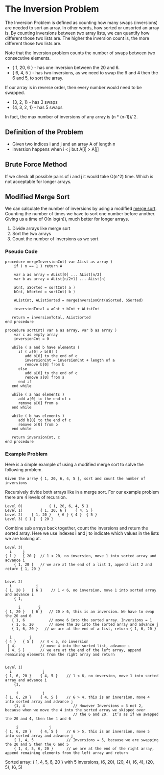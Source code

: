 # The Inversion Problem
The Inversion Problem is defined as counting how many swaps (inversions) are needed to sort an array.  In other words, how sorted or unsorted an array is.  By counting inversions between two array lists, we can quantify how different those two lists are.  The higher the inversion count is, the more different those two lists are.

Note that the Inversion problem counts the number of swaps between two consecutive elements.
- { 1, 20, 6 } - has one inversion between the 20 and 6.
- { 6, 4, 5 } - has two inversions, as we need to swap the 6 and 4 then the 6 and 5, to sort the array.

If our array is in reverse order, then every number would need to be swapped. 
- {3, 2, 1} - has 3 swaps 
- {4, 3, 2, 1} - has 5 swaps 

In fact, the max number of inversions of any array is (n * (n-1))/ 2.

## Definition of the Problem
- Given two indices i and j and an array A of length n 
- Inversion happens when i < j but A[i] > A[j]

## Brute Force Method
If we check all possible pairs of i and j it would take O(n^2) time. Which is not acceptable for longer arrays.  

## Modified Merge Sort
We can calculate the number of inversions by using a modified [merge sort](../../Sorting/MergeSort/readme.md). Counting the number of times we have to sort one number before another. Giving us a time of Ο(n log(n)), much better for longer arrays.

1. Divide arrays like merge sort
2. Sort the two arrays
3. Count the number of inversions as we sort

### Pseudo Code
```
procedure mergeInversionCnt( var AList as array )
	if ( n == 1 ) return A

	var a as array = AList[0] ... AList[n/2]
	var b as array = AList[n/2+1] ... AList[n]

	aCnt, aSorted = sortCnt( a )
	bCnt, bSorted = sortCnt( b )

	AListCnt, AListSorted = mergeInversionCnt(aSorted, bSorted)

	inversionTotal = aCnt + bCnt + AListCnt

   return = inversionTotal, AListSorted
end procedure

procedure sortCnt( var a as array, var b as array )
	var c as empty array
	inversionCnt = 0

   while ( a and b have elements )
      if ( a[0] > b[0] )
         add b[0] to the end of c
		 inversionCnt = inversionCnt + length of a
		 remove b[0] from b 
      else
         add a[0] to the end of c
		 remove a[0] from a 
      end if
   end while

   while ( a has elements )
      add a[0] to the end of c
      remove a[0] from a
   end while

   while ( b has elements )
      add b[0] to the end of c
      remove b[0] from b
   end while

   return inversionCnt, c
end procedure
```


### Example Problem
Here is a simple example of using a modified merge sort to solve the following problem.
```
Given the array { 1, 20, 6, 4, 5 }, sort and count the number of inversions
```

Recursively divide both arrays like in a merge sort.
For our example problem there are 4 levels of recursion.
```
Level 0)			{ 1, 20, 6, 4, 5 }
Level 1)		{ 1, 20, 6 } 	{ 4, 5 }
Level 2)	{ 1, 20 }	{ 6 } { 4 }  { 5 }
Level 3) { 1 }	{ 20 }
```

Combine sub arrays back together, count the inversions and return the sorted array.
Here we use indexes i and j to indicate which values in the lists we are looking at.
```
Level 3)
  i     j
{ 1 }	{ 20 }	// 1 < 20, no inversion, move 1 into sorted array and advance i
	{ 1, 20 }   // we are at the end of a list 1, append list 2 and return { 1, 20 }


Level 2)
  i           j
{ 1, 20 } 	{ 6 }	 // 1 < 6, no inversion, move 1 into sorted array and advance i
	{ 1,

	  i        j
{ 1, 20 } 	{ 6 }	// 20 > 6, this is an inversion. We have to swap the 20 and 6
   { 1, 6  			// move 6 into the sorted array. Inversions = 1
   { 1, 6, 20 		// move the 20 into the sorted array and advance j
   { 1, 6, 20 }   // we are at the end of a list, return { 1, 6, 20 }

  i        j
{ 4 } 	{ 5 }	// 4 < 5, no inversion
 { 4,    		// move 4 into the sorted list, advance i
 { 4, 5 }  		// we are at the end of the left array, append remaining elements from the right array and return


Level 1)
  i              j
{ 1, 6, 20 } 	{ 4, 5 }	// 1 < 6, no inversion, move 1 into sorted array and advance i
	{1,

     i           j
{ 1, 6, 20 } 	{ 4, 5 }	// 6 > 4, this is an inversion, move 4 into sorted array and advance j
	{1, 4					   // However Inversions = 3 not 2, because when we move the 4 into the sorted array we skipped over
							   // the 6 and 20.  It’s as if we swapped the 20 and 4, then the 4 and 6

     i              j
{ 1, 6, 20 } 	{ 4, 5 }	// 6 > 5, this is an inversion, move 5 into sorted array and advance j
	{ 1, 4, 5				// Inversions = 5, because we are swapping the 20 and 5 then the 6 and 5
	{ 1, 4, 5, 6, 20 }		// we are at the end of the right array, append remaining elements from the left array and return
```
Sorted array: { 1, 4, 5, 6, 20 } with 5 inversions, (6, 20), (20, 4), (6, 4), (20, 5), (6, 5)
